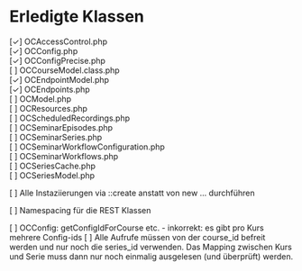 # Erledigte Klassen

[✓] OCAccessControl.php  
[✓] OCConfig.php  
[✓] OCConfigPrecise.php  
[ ] OCCourseModel.class.php  
[✓] OCEndpointModel.php  
[✓] OCEndpoints.php  
[ ] OCModel.php  
[ ] OCResources.php  
[ ] OCScheduledRecordings.php  
[ ] OCSeminarEpisodes.php  
[ ] OCSeminarSeries.php  
[ ] OCSeminarWorkflowConfiguration.php  
[ ] OCSeminarWorkflows.php  
[ ] OCSeriesCache.php  
[ ] OCSeriesModel.php  

[ ] Alle Instaziierungen via ::create anstatt von new ... durchführen

[ ] Namespacing für die REST Klassen

[ ] OCConfig: getConfigIdForCourse etc. - inkorrekt: es gibt pro Kurs mehrere Config-ids
[ ] Alle Aufrufe müssen von der course_id befreit werden und nur noch die series_id verwenden. Das Mapping zwischen Kurs und Serie muss dann nur noch einmalig ausgelesen (und überprüft) werden. 
